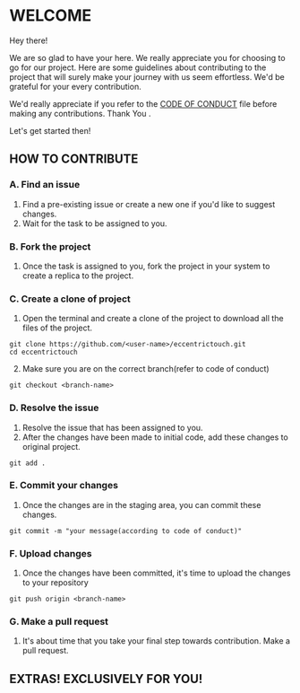 # WELCOME

Hey there!

We are so glad to have your here. We really appreciate you for choosing to go for our project.
Here are some guidelines about contributing to the project that will surely make your journey with us seem effortless. We'd be grateful for your every contribution.

We'd really appreciate if you refer to the [CODE OF CONDUCT](CODE_OF_CONDUCT.md) file before making any contributions. Thank You . 

Let's get started then!

## HOW TO CONTRIBUTE

### A. Find an issue

1. Find a pre-existing issue or create a new one if you'd like to suggest changes.
2. Wait for the task to be assigned to you.

### B. Fork the project

1. Once the task is assigned to you, fork the project in your system to create a replica to the project.

### C. Create a clone of project

1. Open the terminal and create a clone of the project to download all the files of the project.
```
git clone https://github.com/<user-name>/eccentrictouch.git
cd eccentrictouch
```
2. Make sure you are on the correct branch(refer to code of conduct)
```
git checkout <branch-name>
``` 

### D. Resolve the issue

1. Resolve the issue that has been assigned to you.
2. After the changes have been made to initial code, add these changes to original project.
```
git add .
```
### E. Commit your changes

1. Once the changes are in the staging area, you can commit these changes.
```
git commit -m "your message(according to code of conduct)"
```

### F. Upload changes

1. Once the changes have been committed, it's time to upload the changes to your repository
```
git push origin <branch-name>
```

### G. Make a pull request

1. It's about time that you take your final step towards contribution. Make a pull request.

## EXTRAS! EXCLUSIVELY FOR YOU!